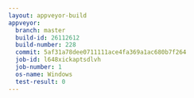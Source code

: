 ```yaml
---
layout: appveyor-build
appveyor:
  branch: master
  build-id: 26112612
  build-number: 228
  commit: 5af31a78dee0711111ace4fa369a1ac680b7f264
  job-id: l648xickaptsdlvh
  job-number: 1
  os-name: Windows
  test-result: 0
---
```

